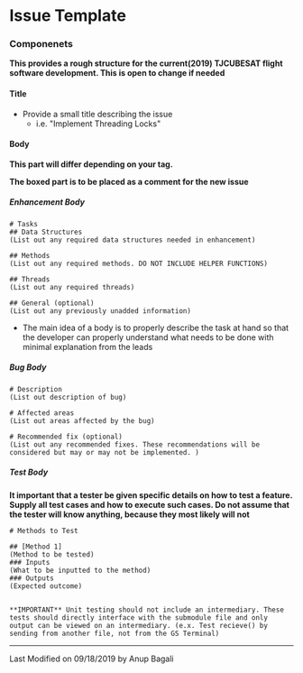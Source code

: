 # Issue Template

### Componenets
**This provides a rough structure for the current(2019) TJCUBESAT flight software development. This is open to change if needed**

#### Title
* Provide a small title describing the issue
  - i.e. "Implement Threading Locks"

#### Body
**This part will differ depending on your tag.**

**The boxed part is to be placed as a comment for the new issue**
##### Enhancement Body
```
# Tasks
## Data Structures
(List out any required data structures needed in enhancement)

## Methods
(List out any required methods. DO NOT INCLUDE HELPER FUNCTIONS)

## Threads
(List out any required threads)

## General (optional)
(List out any previously unadded information)
```
* The main idea of a body is to properly describe the task at hand so that the developer can properly understand what needs to be done with minimal explanation from the leads

##### Bug Body
```
# Description
(List out description of bug)

# Affected areas
(List out areas affected by the bug)

# Recommended fix (optional)
(List out any recommended fixes. These recommendations will be considered but may or may not be implemented. )
```

##### Test Body
**It important that a tester be given specific details on how to test a feature. Supply all test cases and how to execute such cases. Do not assume that the tester will know anything, because they most likely will not**
```
# Methods to Test

## [Method 1]
(Method to be tested)
### Inputs
(What to be inputted to the method)
### Outputs
(Expected outcome)


**IMPORTANT** Unit testing should not include an intermediary. These tests should directly interface with the submodule file and only output can be viewed on an intermediary. (e.x. Test recieve() by sending from another file, not from the GS Terminal)
```

---
Last Modified on 09/18/2019 by Anup Bagali